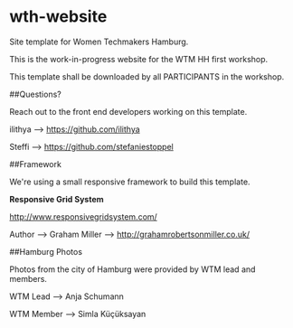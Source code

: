 # wth-website
Site template for Women Techmakers Hamburg.

This is the work-in-progress website for the WTM HH first workshop.

This template shall be downloaded by all PARTICIPANTS in the workshop.

##Questions?

Reach out to the front end developers working on this template.

ilithya --> https://github.com/ilithya

Steffi --> https://github.com/stefaniestoppel

##Framework

We're using a small responsive framework to build this template.

**Responsive Grid System**

http://www.responsivegridsystem.com/

Author --> Graham Miller --> http://grahamrobertsonmiller.co.uk/ 

##Hamburg Photos

Photos from the city of Hamburg were provided by WTM lead and members.

WTM Lead --> Anja Schumann

WTM Member --> Simla K&uuml;&ccedil;&uuml;ksayan
